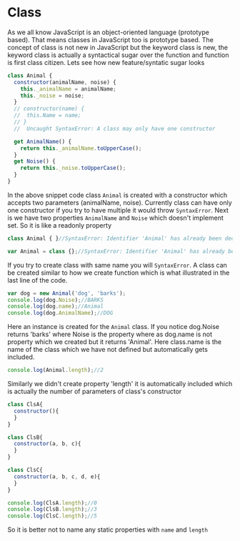 # Class
As we all know JavaScript is an object-oriented language (prototype based). That means classes in JavaScript too is prototype based. The concept of class is not new in JavaScript but the keyword class is new, the keyword class is actually a syntactical sugar over the function and function is first class citizen. Lets see how new feature/syntatic sugar looks

```javascript
class Animal {
  constructor(animalName, noise) {
    this._animalName = animalName;
    this._noise = noise;
  }
  // constructor(name) {
  //  this.Name = name;
  // }
  //  Uncaught SyntaxError: A class may only have one constructor

  get AnimalName() {
    return this._animalName.toUpperCase();
  }
  get Noise() {
    return this._noise.toUpperCase();
  }
}
```
In the above snippet code class `Animal` is created with a constructor which accepts two parameters (animalName, noise). Currently class can have only one constructor if you try to have multiple it would throw `SyntaxError`. Next is we have two properties `AnimalName` and `Noise` which doesn't implement set. So it is like a readonly property

```javascript
class Animal { }//SyntaxError: Identifier 'Animal' has already been declared

var Animal = class {};//SyntaxError: Identifier 'Animal' has already been declared
```
If you try to create class with same name you will `SyntaxError`. A class can be created similar to how we create function which is what illustrated in the last line of the code.

```javascript
var dog = new Animal('dog', 'barks');
console.log(dog.Noise);//BARKS
console.log(dog.name);//Animal
console.log(dog.AnimalName);//DOG
```
Here an instance is created for the `Animal` class. If you notice dog.Noise returns 'barks' where Noise is the property where as dog.name is not property which we created but it returns 'Animal'. Here class.name is the name of the class which we have not defined but automatically gets included.

```javascript
console.log(Animal.length);//2
```
Similarly we didn't create property 'length' it is automatically included which is actually the number of parameters of class's constructor

```javascript
class ClsA{
  constructor(){
  }
}

class ClsB{
  constructor(a, b, c){    
  }
}

class ClsC{
  constructor(a, b, c, d, e){    
  }
}

console.log(ClsA.length);//0
console.log(ClsB.length);//3
console.log(ClsC.length);//5
```
So it is better not to name any static properties with `name` and `length`